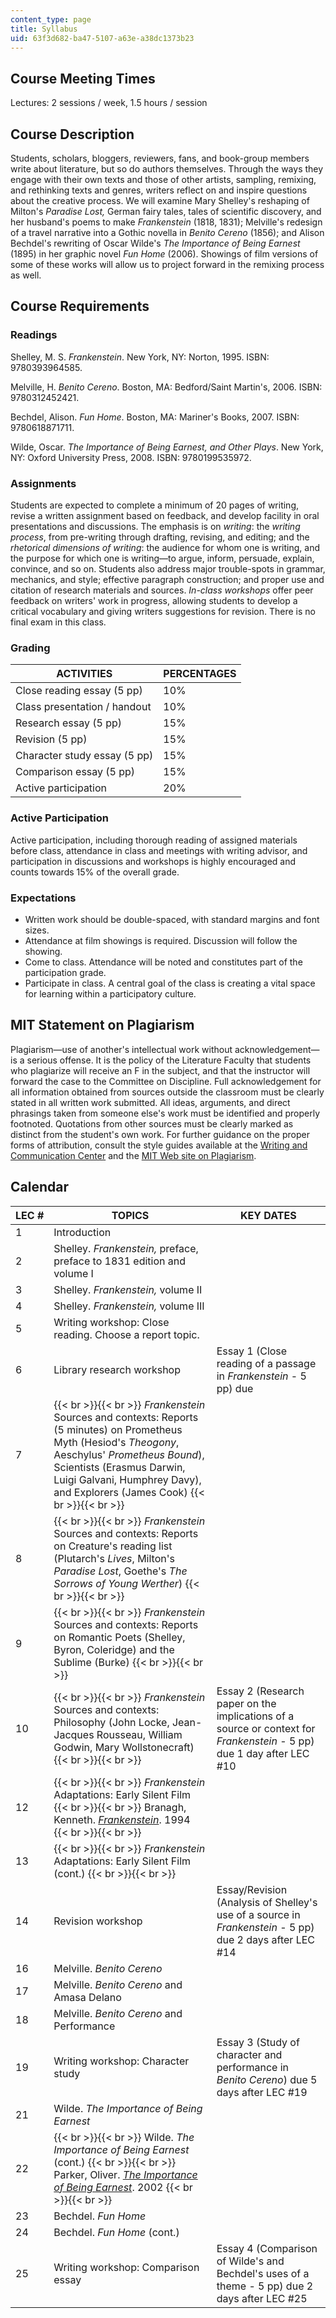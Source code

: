 ```yaml
---
content_type: page
title: Syllabus
uid: 63f3d682-ba47-5107-a63e-a38dc1373b23
---
```


Course Meeting Times
--------------------

Lectures: 2 sessions / week, 1.5 hours / session

Course Description
------------------

Students, scholars, bloggers, reviewers, fans, and book-group members write about literature, but so do authors themselves. Through the ways they engage with their own texts and those of other artists, sampling, remixing, and rethinking texts and genres, writers reflect on and inspire questions about the creative process. We will examine Mary Shelley's reshaping of Milton's _Paradise Lost,_ German fairy tales, tales of scientific discovery, and her husband's poems to make _Frankenstein_ (1818, 1831); Melville's redesign of a travel narrative into a Gothic novella in _Benito Cereno_ (1856); and Alison Bechdel's rewriting of Oscar Wilde's _The Importance of Being Earnest_ (1895) in her graphic novel _Fun Home_ (2006). Showings of film versions of some of these works will allow us to project forward in the remixing process as well.

Course Requirements
-------------------

### Readings

Shelley, M. S. _Frankenstein_. New York, NY: Norton, 1995. ISBN: 9780393964585.

Melville, H. _Benito Cereno_. Boston, MA: Bedford/Saint Martin's, 2006. ISBN: 9780312452421.

Bechdel, Alison. _Fun Home_. Boston, MA: Mariner's Books, 2007. ISBN: 9780618871711.

Wilde, Oscar. _The Importance of Being Earnest, and Other Plays_. New York, NY: Oxford University Press, 2008. ISBN: 9780199535972.

### Assignments

Students are expected to complete a minimum of 20 pages of writing, revise a written assignment based on feedback, and develop facility in oral presentations and discussions. The emphasis is on _writing_: the _writing process_, from pre-writing through drafting, revising, and editing; and the _rhetorical dimensions of writing_: the audience for whom one is writing, and the purpose for which one is writing—to argue, inform, persuade, explain, convince, and so on. Students also address major trouble-spots in grammar, mechanics, and style; effective paragraph construction; and proper use and citation of research materials and sources. _In-class workshops_ offer peer feedback on writers' work in progress, allowing students to develop a critical vocabulary and giving writers suggestions for revision. There is no final exam in this class.

### Grading

| ACTIVITIES | PERCENTAGES |
| --- | --- |
| Close reading essay (5 pp) | 10% |
| Class presentation / handout | 10% |
| Research essay (5 pp) | 15% |
| Revision (5 pp) | 15% |
| Character study essay (5 pp) | 15% |
| Comparison essay (5 pp) | 15% |
| Active participation | 20% 

### Active Participation

Active participation, including thorough reading of assigned materials before class, attendance in class and meetings with writing advisor, and participation in discussions and workshops is highly encouraged and counts towards 15% of the overall grade.

### Expectations

*   Written work should be double-spaced, with standard margins and font sizes.
*   Attendance at film showings is required. Discussion will follow the showing.
*   Come to class. Attendance will be noted and constitutes part of the participation grade.
*   Participate in class. A central goal of the class is creating a vital space for learning within a participatory culture.

MIT Statement on Plagiarism
---------------------------

Plagiarism—use of another's intellectual work without acknowledgement—is a serious offense. It is the policy of the Literature Faculty that students who plagiarize will receive an F in the subject, and that the instructor will forward the case to the Committee on Discipline. Full acknowledgement for all information obtained from sources outside the classroom must be clearly stated in all written work submitted. All ideas, arguments, and direct phrasings taken from someone else's work must be identified and properly footnoted. Quotations from other sources must be clearly marked as distinct from the student's own work. For further guidance on the proper forms of attribution, consult the style guides available at the [Writing and Communication Center](http://cmsw.mit.edu/writing-and-communication-center/) and the [MIT Web site on Plagiarism](http://cmsw.mit.edu/writing-and-communication-center/avoiding-plagiarism/).

Calendar
--------

| LEC # | TOPICS | KEY DATES |
| --- | --- | --- |
| 1 | Introduction | &nbsp; |
| 2 | Shelley. _Frankenstein,_ preface, preface to 1831 edition and volume I | &nbsp; |
| 3 | Shelley. _Frankenstein,_ volume II | &nbsp; |
| 4 | Shelley. _Frankenstein,_ volume III | &nbsp; |
| 5 | Writing workshop: Close reading. Choose a report topic. | &nbsp; |
| 6 | Library research workshop | Essay 1 (Close reading of a passage in _Frankenstein_ - 5 pp) due |
| 7 |  {{< br >}}{{< br >}} _Frankenstein_ Sources and contexts: Reports (5 minutes) on Prometheus Myth (Hesiod's _Theogony_, Aeschylus' _Prometheus Bound_), Scientists (Erasmus Darwin, Luigi Galvani, Humphrey Davy), and Explorers (James Cook) {{< br >}}{{< br >}}  | &nbsp; |
| 8 |  {{< br >}}{{< br >}} _Frankenstein_ Sources and contexts: Reports on Creature's reading list (Plutarch's _Lives_, Milton's _Paradise Lost_, Goethe's _The Sorrows of Young_ _Werther_) {{< br >}}{{< br >}}  | &nbsp; |
| 9 |  {{< br >}}{{< br >}} _Frankenstein_ Sources and contexts: Reports on Romantic Poets (Shelley, Byron, Coleridge) and the Sublime (Burke) {{< br >}}{{< br >}}  | &nbsp; |
| 10 |  {{< br >}}{{< br >}} _Frankenstein_ Sources and contexts: Philosophy (John Locke, Jean-Jacques Rousseau, William Godwin, Mary Wollstonecraft) {{< br >}}{{< br >}}  | Essay 2 (Research paper on the implications of a source or context for _Frankenstein_ - 5 pp) due 1 day after LEC #10 |
| 12 |  {{< br >}}{{< br >}} _Frankenstein_ Adaptations: Early Silent Film {{< br >}}{{< br >}} Branagh, Kenneth. [_Frankenstein_](http://www.imdb.com/title/tt0109836/). 1994 {{< br >}}{{< br >}}  | &nbsp; |
| 13 |  {{< br >}}{{< br >}} _Frankenstein_ Adaptations: Early Silent Film (cont.) {{< br >}}{{< br >}}  | &nbsp; |
| 14 | Revision workshop | Essay/Revision (Analysis of Shelley's use of a source in _Frankenstein_ \- 5 pp) due 2 days after LEC #14 |
| 16 | Melville. _Benito Cereno_ | &nbsp; |
| 17 | Melville. _Benito Cereno_ and Amasa Delano | &nbsp; |
| 18 | Melville. _Benito Cereno_ and Performance | &nbsp; |
| 19 | Writing workshop: Character study | Essay 3 (Study of character and performance in _Benito Cereno_) due 5 days after LEC #19 |
| 21 | Wilde. _The Importance of Being Earnest_ | &nbsp; |
| 22 |  {{< br >}}{{< br >}} Wilde. _The Importance of Being Earnest_ (cont.) {{< br >}}{{< br >}} Parker, Oliver. [_The Importance of Being Earnest_](http://www.imdb.com/title/tt0278500/). 2002 {{< br >}}{{< br >}}  | &nbsp; |
| 23 | Bechdel. _Fun Home_ | &nbsp; |
| 24 | Bechdel. _Fun Home_ (cont.) | &nbsp; |
| 25 | Writing workshop: Comparison essay | Essay 4 (Comparison of Wilde's and Bechdel's uses of a theme - 5 pp) due 2 days after LEC #25